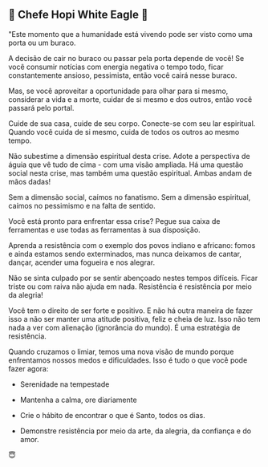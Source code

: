 ## 📍 Chefe Hopi White Eagle 📍

"Este momento que a humanidade está vivendo pode ser visto como uma porta ou um buraco. 

A decisão de cair no buraco ou passar pela porta depende de você! Se você consumir notícias com energia negativa o tempo todo, ficar  constantemente ansioso,  pessimista, então você cairá nesse buraco. 

Mas, se você aproveitar a oportunidade para olhar para si mesmo, considerar a vida e a morte, cuidar de si mesmo e dos outros, então você passará pelo portal.

Cuide de sua casa, cuide de seu corpo. 
Conecte-se com seu lar espiritual. 
Quando você cuida de si mesmo, cuida de todos os outros ao mesmo tempo.

Não subestime a dimensão espiritual desta crise. 
Adote a perspectiva de águia que vê tudo de cima - com uma visão ampliada. 
Há uma questão social nesta crise, mas também uma questão espiritual. 
Ambas andam de mãos dadas!

Sem a dimensão social, caímos no fanatismo. 
Sem a dimensão espiritual, caímos no pessimismo e na falta de sentido.

Você está pronto para enfrentar essa crise? 
Pegue sua caixa de ferramentas e use todas as ferramentas à sua disposição.

Aprenda a resistência com o exemplo dos povos indiano e africano: fomos e ainda estamos sendo exterminados, mas nunca deixamos de cantar, dançar, acender uma fogueira e nos alegrar.

Não se sinta culpado por se sentir abençoado nestes tempos difíceis. 
Ficar triste ou com raiva não ajuda em nada. 
Resistência é resistência por meio da alegria!

Você tem o direito de ser forte e positivo. 
E não há outra maneira de fazer isso a não ser manter uma atitude positiva, feliz e cheia de luz. Isso não tem nada a ver com alienação (ignorância do mundo). 
É uma estratégia de resistência.

Quando cruzamos o limiar, temos uma nova visão de mundo porque enfrentamos nossos medos e dificuldades. 
Isso é tudo o que você pode fazer agora:

- Serenidade na tempestade

- Mantenha a calma, ore diariamente

- Crie o hábito de encontrar o que é Santo, todos os dias.

- Demonstre resistência por meio da arte, da alegria, da confiança e do amor.

😇
